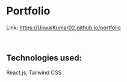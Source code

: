 # Portfolio

Link: https://UjjwalKumar02.github.io/portfolio

<br>

## Technologies used:
React.js, Tailwind CSS 